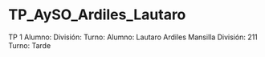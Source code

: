 # TP_AySO_Ardiles_Lautaro
TP 1
Alumno: <Tu-Nombre>
División: <Numero>
Turno: <Tu-Turno>
Alumno: Lautaro Ardiles Mansilla
División: 211
Turno: Tarde
